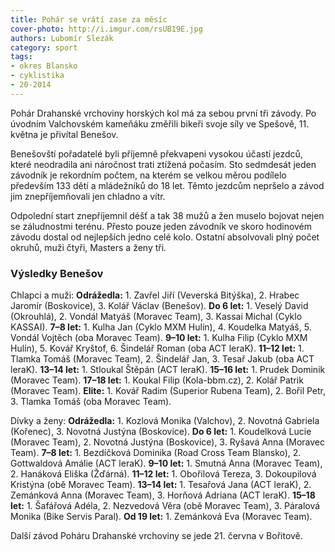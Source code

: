 ```yaml
---
title: Pohár se vrátí zase za měsíc
cover-photo: http://i.imgur.com/rsUB19E.jpg
authors: Lubomír Slezák
category: sport
tags:
- okres Blansko
- cyklistika
- 20-2014
---
```


Pohár Drahanské vrchoviny horských kol má za sebou první tři závody. Po úvodním Valchovském kameňáku změřili bikeři svoje síly ve Spešově, 11. května je přivítal Benešov.

Benešovští pořadatelé byli příjemně překvapeni vysokou účastí jezdců, které neodradila ani náročnost trati ztížená počasím. Sto sedmdesát jeden závodník je rekordním počtem, na kterém se velkou měrou podílelo především 133 dětí a mládežníků do 18 let. Těmto jezdcům nepršelo a závod jim znepříjemňovali jen chladno a vítr.

Odpolední start znepříjemnil déšť a tak 38 mužů a žen muselo bojovat nejen se záludnostmi terénu. Přesto pouze jeden závodník ve skoro hodinovém závodu dostal od nejlepších jedno celé kolo. Ostatní absolvovali plný počet okruhů, muži čtyři, Masters a ženy tři.

### Výsledky Benešov

Chlapci a muži: **Odrážedla:** 1. Zavřel Jiří (Veverská Bitýška), 2. Hrabec Jaromír (Boskovice), 3. Kolář Václav (Benešov). **Do 6 let:** 1. Veselý David (Okrouhlá), 2. Vondál Matyáš (Moravec Team), 3. Kassai Michal (Cyklo KASSAI). **7–8 let:** 1. Kulha Jan (Cyklo MXM Hulín), 4. Koudelka Matyáš, 5. Vondál Vojtěch (oba Moravec Team). **9–10 let:** 1. Kulha Filip (Cyklo MXM Hulín), 5. Kovář Kryštof, 6. Šindelář Roman (oba ACT leraK). **11–12 let:** 1. Tlamka Tomáš (Moravec Team), 2. Šindelář Jan, 3. Tesař Jakub (oba ACT leraK). **13–14 let:** 1. Stloukal Štěpán (ACT leraK). **15–16 let:** 1. Prudek Dominik (Moravec Team). **17–18 let:** 1. Koukal Filip (Kola-bbm.cz), 2. Kolář Patrik (Moravec Team). **Elite:** 1. Kovář Radim (Superior Rubena Team), 2. Bořil Petr, 3. Tlamka Tomáš (oba Moravec Team). 

Dívky a ženy: **Odrážedla:** 1. Kozlová Monika (Valchov), 2. Novotná Gabriela (Kořenec), 3. Novotná Justýna (Boskovice). **Do 6 let:** 1. Koudelková Lucie (Moravec Team), 2. Novotná Justýna (Boskovice), 3. Ryšavá Anna (Moravec Team). **7–8 let:** 1. Bezdíčková Dominika (Road Cross Team Blansko), 2. Gottwaldová Amálie (ACT leraK). **9–10 let:** 1. Smutná Anna (Moravec Team), 2. Hanáková Eliška (Žďárná). **11–12 let:** 1. Obořilová Tereza, 3. Dokoupilová Kristýna (obě Moravec Team). **13–14 let:** 1. Tesařová Jana (ACT leraK), 2. Zemánková Anna (Moravec Team), 3. Horňová Adriana (ACT leraK). **15–18 let:** 1. Šafářová Adéla, 2. Nezvedová Věra (obě Moravec Team), 3. Páralová Monika (Bike Servis Paral). **Od 19 let:** 1. Zemánková Eva (Moravec Team).

Další závod Poháru Drahanské vrchoviny se jede 21. června v Bořitově.